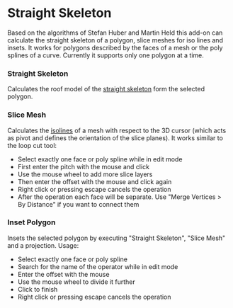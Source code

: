 # Straight Skeleton
Based on the algorithms of Stefan Huber and Martin Held this add-on can calculate the straight skeleton of a polygon, slice meshes for iso lines and insets.
It works for polygons described by the faces of a mesh or the poly splines of a curve.
Currently it supports only one polygon at a time.

### Straight Skeleton
Calculates the roof model of the [straight skeleton](https://en.wikipedia.org/wiki/Straight_skeleton) form the selected polygon.

### Slice Mesh
Calculates the [isolines](https://en.wikipedia.org/wiki/Contour_line) of a mesh
with respect to the 3D cursor (which acts as pivot and defines the orientation of the slice planes).
It works similar to the loop cut tool:
- Select exactly one face or poly spline while in edit mode
- First enter the pitch with the mouse and click
- Use the mouse wheel to add more slice layers
- Then enter the offset with the mouse and click again
- Right click or pressing escape cancels the operation
- After the operation each face will be separate. Use "Merge Vertices > By Distance" if you want to connect them

### Inset Polygon
Insets the selected polygon by executing "Straight Skeleton", "Slice Mesh" and a projection.
Usage:
- Select exactly one face or poly spline
- Search for the name of the operator while in edit mode
- Enter the offset with the mouse
- Use the mouse wheel to divide it further
- Click to finish
- Right click or pressing escape cancels the operation
